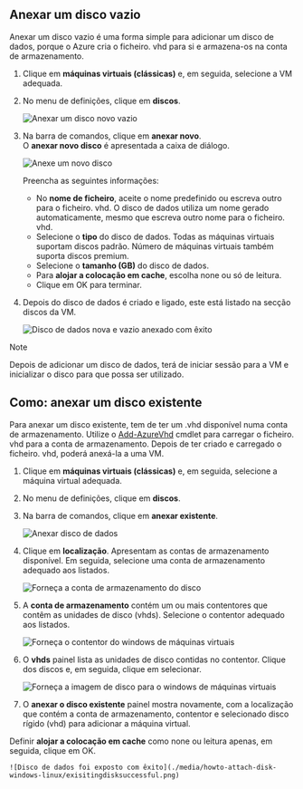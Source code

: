 


## <a name="attach-an-empty-disk"></a>Anexar um disco vazio
Anexar um disco vazio é uma forma simple para adicionar um disco de dados, porque o Azure cria o ficheiro. vhd para si e armazena-os na conta de armazenamento.

1. Clique em **máquinas virtuais (clássicas)** e, em seguida, selecione a VM adequada.

2. No menu de definições, clique em **discos**.

   ![Anexar um disco novo vazio](./media/howto-attach-disk-windows-linux/menudisksattachnew.png)

3. Na barra de comandos, clique em **anexar novo**.  
    O **anexar novo disco** é apresentada a caixa de diálogo.

    ![Anexe um novo disco](./media/howto-attach-disk-windows-linux/newdiskdetail.png)

    Preencha as seguintes informações:
    - No **nome de ficheiro**, aceite o nome predefinido ou escreva outro para o ficheiro. vhd. O disco de dados utiliza um nome gerado automaticamente, mesmo que escreva outro nome para o ficheiro. vhd.
    - Selecione o **tipo** do disco de dados. Todas as máquinas virtuais suportam discos padrão. Número de máquinas virtuais também suporta discos premium.
    - Selecione o **tamanho (GB)** do disco de dados.
    - Para **alojar a colocação em cache**, escolha none ou só de leitura.
    - Clique em OK para terminar.

4. Depois do disco de dados é criado e ligado, este está listado na secção discos da VM.

   ![Disco de dados nova e vazio anexado com êxito](./media/howto-attach-disk-windows-linux/newdiskemptysuccessful.png)

> [!NOTE]
> Depois de adicionar um disco de dados, terá de iniciar sessão para a VM e inicializar o disco para que possa ser utilizado.

## <a name="how-to-attach-an-existing-disk"></a>Como: anexar um disco existente
Para anexar um disco existente, tem de ter um .vhd disponível numa conta de armazenamento. Utilize o [Add-AzureVhd](https://msdn.microsoft.com/library/azure/dn495173.aspx) cmdlet para carregar o ficheiro. vhd para a conta de armazenamento. Depois de ter criado e carregado o ficheiro. vhd, poderá anexá-la a uma VM.

1. Clique em **máquinas virtuais (clássicas)** e, em seguida, selecione a máquina virtual adequada.

2. No menu de definições, clique em **discos**.

3. Na barra de comandos, clique em **anexar existente**.

    ![Anexar disco de dados](./media/howto-attach-disk-windows-linux/menudisksattachexisting.png)

4. Clique em **localização**. Apresentam as contas de armazenamento disponível. Em seguida, selecione uma conta de armazenamento adequado aos listados.

    ![Forneça a conta de armazenamento do disco](./media/howto-attach-disk-windows-linux/existdiskstorageaccounts.png)

5. A **conta de armazenamento** contém um ou mais contentores que contêm as unidades de disco (vhds). Selecione o contentor adequado aos listados.

    ![Forneça o contentor do windows de máquinas virtuais](./media/howto-attach-disk-windows-linux/existdiskcontainers.png)

6. O **vhds** painel lista as unidades de disco contidas no contentor. Clique dos discos e, em seguida, clique em selecionar.

    ![Forneça a imagem de disco para o windows de máquinas virtuais](./media/howto-attach-disk-windows-linux/existdiskvhds.png)

7. O **anexar o disco existente** painel mostra novamente, com a localização que contém a conta de armazenamento, contentor e selecionado disco rígido (vhd) para adicionar a máquina virtual.

  Definir **alojar a colocação em cache** como none ou leitura apenas, em seguida, clique em OK.

    ![Disco de dados foi exposto com êxito](./media/howto-attach-disk-windows-linux/exisitingdisksuccessful.png)
